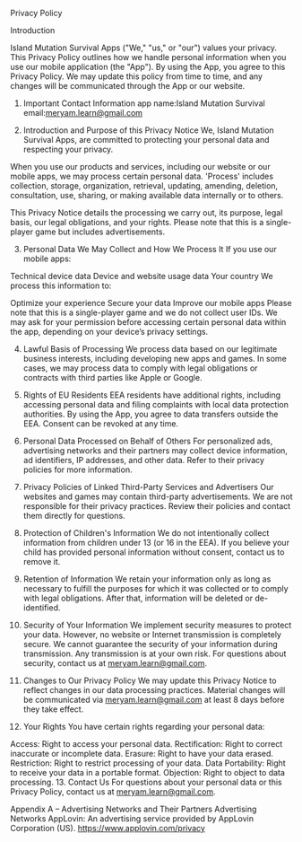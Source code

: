 Privacy Policy


Introduction

Island Mutation Survival Apps ("We," "us," or "our") values your privacy. This Privacy Policy outlines how we handle personal information when you use our mobile application (the "App"). By using the App, you agree to this Privacy Policy. We may update this policy from time to time, and any changes will be communicated through the App or our website.

1. Important Contact Information
app name:Island Mutation Survival
email:meryam.learn@gmail.com

3. Introduction and Purpose of this Privacy Notice
We, Island Mutation Survival Apps, are committed to protecting your personal data and respecting your privacy.

When you use our products and services, including our website <domain> or our mobile apps, we may process certain personal data. 'Process' includes collection, storage, organization, retrieval, updating, amending, deletion, consultation, use, sharing, or making available data internally or to others.

This Privacy Notice details the processing we carry out, its purpose, legal basis, our legal obligations, and your rights. Please note that this is a single-player game but includes advertisements.

3. Personal Data We May Collect and How We Process It
If you use our mobile apps:

Technical device data
Device and website usage data
Your country
We process this information to:

Optimize your experience
Secure your data
Improve our mobile apps
Please note that this is a single-player game and we do not collect user IDs. We may ask for your permission before accessing certain personal data within the app, depending on your device’s privacy settings.

4. Lawful Basis of Processing
We process data based on our legitimate business interests, including developing new apps and games. In some cases, we may process data to comply with legal obligations or contracts with third parties like Apple or Google.

5. Rights of EU Residents
EEA residents have additional rights, including accessing personal data and filing complaints with local data protection authorities. By using the App, you agree to data transfers outside the EEA. Consent can be revoked at any time.

6. Personal Data Processed on Behalf of Others
For personalized ads, advertising networks and their partners may collect device information, ad identifiers, IP addresses, and other data. Refer to their privacy policies for more information.

7. Privacy Policies of Linked Third-Party Services and Advertisers
Our websites and games may contain third-party advertisements. We are not responsible for their privacy practices. Review their policies and contact them directly for questions.

8. Protection of Children's Information
We do not intentionally collect information from children under 13 (or 16 in the EEA). If you believe your child has provided personal information without consent, contact us to remove it.

9. Retention of Information
We retain your information only as long as necessary to fulfill the purposes for which it was collected or to comply with legal obligations. After that, information will be deleted or de-identified.

10. Security of Your Information
We implement security measures to protect your data. However, no website or Internet transmission is completely secure. We cannot guarantee the security of your information during transmission. Any transmission is at your own risk. For questions about security, contact us at meryam.learn@gmail.com.

11. Changes to Our Privacy Policy
We may update this Privacy Notice to reflect changes in our data processing practices. Material changes will be communicated via meryam.learn@gmail.com at least 8 days before they take effect.

12. Your Rights
You have certain rights regarding your personal data:

Access: Right to access your personal data.
Rectification: Right to correct inaccurate or incomplete data.
Erasure: Right to have your data erased.
Restriction: Right to restrict processing of your data.
Data Portability: Right to receive your data in a portable format.
Objection: Right to object to data processing.
13. Contact Us
For questions about your personal data or this Privacy Policy, contact us at meryam.learn@gmail.com.

Appendix A – Advertising Networks and Their Partners
Advertising Networks
AppLovin: An advertising service provided by AppLovin Corporation (US). https://www.applovin.com/privacy
